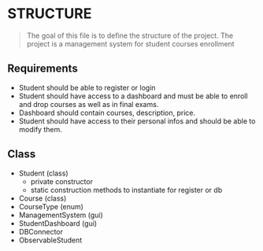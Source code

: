 # STRUCTURE

> The goal of this file is to define the structure of the project.
> The project is a management system for student courses enrollment

## Requirements

- Student should be able to register or login
- Student should have access to a dashboard and must be able to enroll and drop courses as well as 
  in final exams.
- Dashboard should contain courses, description, price.
- Student should have access to their personal infos and should be able to 
  modify them.
  
## Class

- Student (class)
    - private constructor
    - static construction methods to instantiate for register or db
- Course (class)
- CourseType (enum)
- ManagementSystem (gui)
- StudentDashboard (gui)  
- DBConnector
- ObservableStudent

    